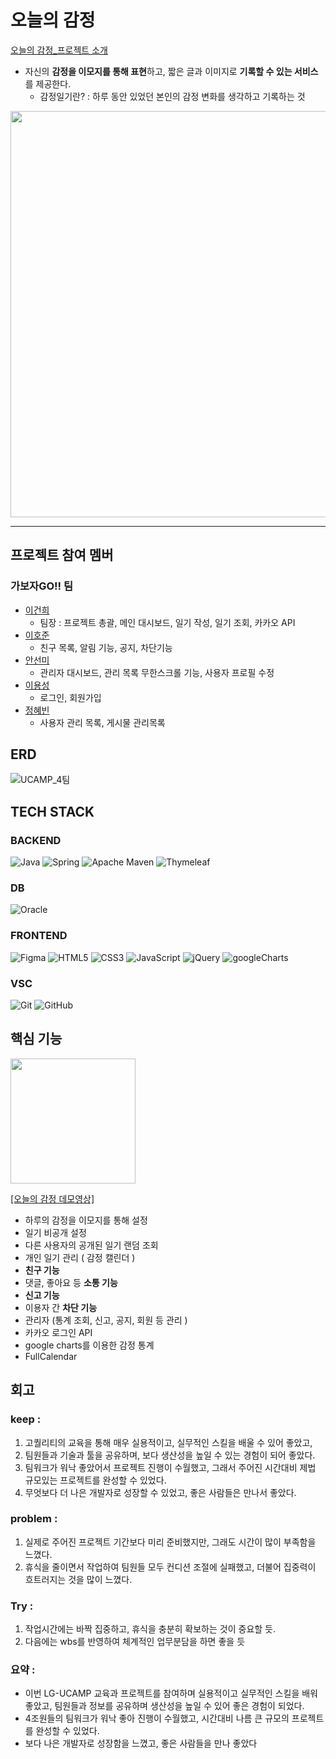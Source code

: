 

# 오늘의 감정
[오늘의 감정_프로젝트 소개](https://github.com/keonmon/Ogam_Project/files/10065466/_4._.GO.pdf)
- 자신의 **감정을 이모지를 통해 표현**하고, 짧은 글과 이미지로 **기록할 수 있는 서비스**를 제공한다.
  - 감정일기란? : 하루 동안 있었던 본인의 감정 변화를 생각하고 기록하는 것


<img src="https://user-images.githubusercontent.com/89569867/202481149-2df61270-f6b5-4020-9b21-1b7a10d18510.png" style="width:650px;"/>


---

## 프로젝트 참여 멤버
### 가보자GO!! 팀
- [이건희](https://github.com/keonmon) 
  - 팀장 : 프로젝트 총괄, 메인 대시보드, 일기 작성, 일기 조회, 카카오 API
- [이호준](https://github.com/Leehojun12) 
  - 친구 목록, 알림 기능, 공지, 차단기능
- [안선미](https://github.com/ackdongclub) 
  - 관리자 대시보드, 관리 목록 무한스크롤 기능, 사용자 프로필 수정
- [이용성](https://github.com/Yongs08) 
  - 로그인, 회원가입
- [정혜빈](https://github.com/happinessbbin) 
  - 사용자 관리 목록, 게시물 관리목록

## ERD
![UCAMP_4팀](https://user-images.githubusercontent.com/89569867/202463136-fe3840ec-eec0-4e16-ad3f-d303a3d456bc.png)

## TECH STACK
### BACKEND
![Java](https://img.shields.io/badge/java-%23ED8B00.svg?style=for-the-badge&logo=java&logoColor=white)
![Spring](https://img.shields.io/badge/spring-%236DB33F.svg?style=for-the-badge&logo=spring&logoColor=white)
![Apache Maven](https://img.shields.io/badge/Apache%20Maven-C71A36?style=for-the-badge&logo=Apache%20Maven&logoColor=white)
![Thymeleaf](https://img.shields.io/badge/Thymeleaf-%23005C0F.svg?style=for-the-badge&logo=Thymeleaf&logoColor=white)

### DB
![Oracle](https://img.shields.io/badge/OracleCloud-F80000?style=for-the-badge&logo=oracle&logoColor=white)

### FRONTEND
![Figma](https://img.shields.io/badge/figma-%23F24E1E.svg?style=for-the-badge&logo=figma&logoColor=white)
![HTML5](https://img.shields.io/badge/html5-%23E34F26.svg?style=for-the-badge&logo=html5&logoColor=white)
![CSS3](https://img.shields.io/badge/css3-%231572B6.svg?style=for-the-badge&logo=css3&logoColor=white)
![JavaScript](https://img.shields.io/badge/javascript-%23323330.svg?style=for-the-badge&logo=javascript&logoColor=%23F7DF1E)
![jQuery](https://img.shields.io/badge/jquery-%230769AD.svg?style=for-the-badge&logo=jquery&logoColor=white)
![googleCharts](https://img.shields.io/badge/googleCharts-4285F4?style=for-the-badge&logo=google&logoColor=white)

### VSC
![Git](https://img.shields.io/badge/git-%23F05033.svg?style=for-the-badge&logo=git&logoColor=white)
![GitHub](https://img.shields.io/badge/github-%23121011.svg?style=for-the-badge&logo=github&logoColor=white)


## 핵심 기능
[<img src="https://user-images.githubusercontent.com/89569867/202479310-53e15101-a75b-423e-acbf-0797cced97cd.png" style="width:200px;"/>](https://youtu.be/kgCYPlo6Sro)

[[오늘의 감정 데모영상]](https://youtu.be/kgCYPlo6Sro)
- 하루의 감정을 이모지를 통해 설정
- 일기 비공개 설정 
- 다른 사용자의 공개된 일기 랜덤 조회
- 개인 일기 관리 ( 감정 캘린더 )
- **친구 기능**
- 댓글, 좋아요 등 **소통 기능**
- **신고 기능**
- 이용자 간 **차단 기능**
- 관리자 (통계 조회, 신고, 공지, 회원 등 관리 )
- 카카오 로그인 API
- google charts를 이용한 감정 통계
- FullCalendar


## 회고

### keep : 
1. 고퀄리티의 교육을 통해 매우 실용적이고, 실무적인 스킬을 배울 수 있어 좋았고,
2. 팀원들과 기술과 툴을 공유하며, 보다 생산성을 높일 수 있는 경험이 되어 좋았다.
3. 팀워크가 워낙 좋았어서 프로젝트 진행이 수월했고, 그래서 주어진 시간대비 제법 규모있는 프로젝트를 완성할 수 있었다.
4. 무엇보다 더 나은 개발자로 성장할 수 있었고, 좋은 사람들은 만나서 좋았다.

### problem : 
1. 실제로 주어진 프로젝트 기간보다 미리 준비했지만, 그래도 시간이 많이 부족함을 느꼈다.
2. 휴식을 줄이면서 작업하여 팀원들 모두 컨디션 조절에 실패했고, 더불어 집중력이 흐트러지는 것을 많이 느꼈다.

### Try : 
1. 작업시간에는 바짝 집중하고, 휴식을 충분히 확보하는 것이 중요할 듯.
2. 다음에는 wbs를 반영하여 체계적인 업무분담을 하면 좋을 듯

### 요약 : 
- 이번 LG-UCAMP 교육과 프로젝트를 참여하며 실용적이고 실무적인 스킬을 배워 좋았고, 팀원들과 정보를 공유하며 생산성을 높일 수 있어 좋은 경험이 되었다.
- 4조원들의 팀워크가 워낙 좋아 진행이 수월했고, 시간대비 나름 큰 규모의 프로젝트를 완성할 수 있었다.
- 보다 나은 개발자로 성장함을 느꼈고, 좋은 사람들을 만나 좋았다

